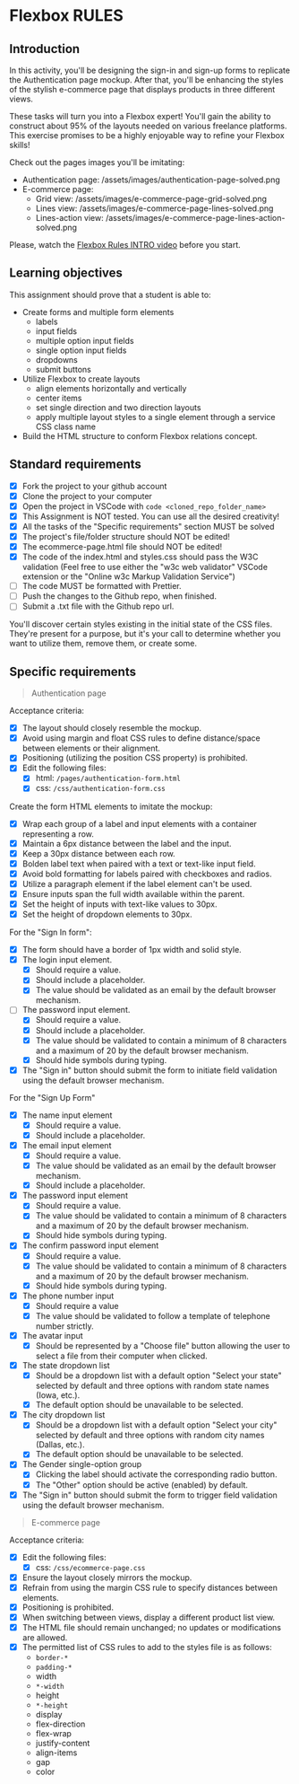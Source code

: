 # Flexbox RULES

## Introduction

In this activity, you'll be designing the sign-in and sign-up forms to replicate the Authentication page mockup. After that, you'll be enhancing the styles of the stylish e-commerce page that displays products in three different views.

These tasks will turn you into a Flexbox expert! You'll gain the ability to construct about 95% of the layouts needed on various freelance platforms. This exercise promises to be a highly enjoyable way to refine your Flexbox skills!

Check out the pages images you'll be imitating:

- Authentication page: /assets/images/authentication-page-solved.png
- E-commerce page:
  - Grid view: /assets/images/e-commerce-page-grid-solved.png
  - Lines view: /assets/images/e-commerce-page-lines-solved.png
  - Lines-action view: /assets/images/e-commerce-page-lines-action-solved.png

Please, watch the [Flexbox Rules INTRO video](https://www.loom.com/share/6bf938c7e4234745970fd83181b585a9?sid=19a5fc8d-b8e0-4d7b-b705-2d638fd2ec63) before you start.

## Learning objectives

This assignment should prove that a student is able to:

- Create forms and multiple form elements
  - labels
  - input fields
  - multiple option input fields
  - single option input fields
  - dropdowns
  - submit buttons
- Utilize Flexbox to create layouts
  - align elements horizontally and vertically
  - center items
  - set single direction and two direction layouts
  - apply multiple layout styles to a single element through a service CSS class name
- Build the HTML structure to conform Flexbox relations concept.

## Standard requirements

- [x] Fork the project to your github account
- [x] Clone the project to your computer
- [x] Open the project in VSCode with `code <cloned_repo_folder_name>`
- [x] This Assignment is NOT tested. You can use all the desired creativity!
- [x] All the tasks of the "Specific requirements" section MUST be solved
- [x] The project's file/folder structure should NOT be edited!
- [x] The ecommerce-page.html file should NOT be edited!
- [x] The code of the index.html and styles.css should pass the W3C validation (Feel free to use either the "w3c web
  validator" VSCode extension or the "Online w3c Markup Validation Service")
- [ ] The code MUST be formatted with Prettier.
- [ ] Push the changes to the Github repo, when finished.
- [ ] Submit a .txt file with the Github repo url.

You'll discover certain styles existing in the initial state of the CSS files. They're present for a purpose, but it's your call to determine whether you want to utilize them, remove them, or create some.

## Specific requirements

> Authentication page

Acceptance criteria:

- [x] The layout should closely resemble the mockup.
- [x] Avoid using margin and float CSS rules to define distance/space between elements or their alignment.
- [x] Positioning (utilizing the position CSS property) is prohibited.
- [x] Edit the following files:
  - [x] html: `/pages/authentication-form.html`
  - [x] css: `/css/authentication-form.css`

Create the form HTML elements to imitate the mockup:

- [x] Wrap each group of a label and input elements with a container representing a row.
- [x] Maintain a 6px distance between the label and the input.
- [x] Keep a 30px distance between each row.
- [x] Bolden label text when paired with a text or text-like input field.
- [x] Avoid bold formatting for labels paired with checkboxes and radios.
- [x] Utilize a paragraph element if the label element can't be used.
- [x] Ensure inputs span the full width available within the parent.
- [x] Set the height of inputs with text-like values to 30px.
- [x] Set the height of dropdown elements to 30px.

For the "Sign In form":

- [x] The form should have a border of 1px width and solid style.
- [x] The login input element.
  - [x] Should require a value.
  - [x] Should include a placeholder.
  - [x] The value should be validated as an email by the default browser mechanism.
- [ ] The password input element.
  - [x] Should require a value.
  - [x] Should include a placeholder.
  - [x] The value should be validated to contain a minimum of 8 characters and a maximum of 20 by the default
    browser mechanism.
  - [x] Should hide symbols during typing.
- [x] The "Sign in" button should submit the form to initiate field validation using the default browser mechanism.

For the "Sign Up Form"

- [x] The name input element
  - [x] Should require a value.
  - [x] Should include a placeholder.
- [x] The email input element
  - [x] Should require a value.
  - [x] The value should be validated as an email by the default browser mechanism.
  - [x] Should include a placeholder.
- [x] The password input element
  - [x] Should require a value.
  - [x] The value should be validated to contain a minimum of 8 characters and a maximum of 20 by the default
    browser mechanism.
  - [x] Should hide symbols during typing.
- [x] The confirm password input element
  - [x] Should require a value.
  - [x] The value should be validated to contain a minimum of 8 characters and a maximum of 20 by the default
    browser mechanism.
  - [x] Should hide symbols during typing.
- [x] The phone number input
  - [x] Should require a value
  - [x] The value should be validated to follow a template of telephone number strictly.
- [x] The avatar input
  - [x] Should be represented by a "Choose file" button allowing the user to select a file from their computer when
    clicked.
- [x] The state dropdown list
  - [x] Should be a dropdown list with a default option "Select your state" selected by default and three options
    with random state names (Iowa, etc.).
  - [x] The default option should be unavailable to be selected.
- [x] The city dropdown list
  - [x] Should be a dropdown list with a default option "Select your city" selected by default and three options
    with random city names (Dallas, etc.).
  - [x] The default option should be unavailable to be selected.
- [x] The Gender single-option group
  - [x] Clicking the label should activate the corresponding radio button.
  - [x] The "Other" option should be active (enabled) by default.
- [x] The "Sign in" button should submit the form to trigger field validation using the default browser mechanism.

> E-commerce page

Acceptance criteria:

- [x] Edit the following files:
  - [x] css: `/css/ecommerce-page.css`
- [x] Ensure the layout closely mirrors the mockup.
- [x] Refrain from using the margin CSS rule to specify distances between elements.
- [x] Positioning is prohibited.
- [x] When switching between views, display a different product list view.
- [x] The HTML file should remain unchanged; no updates or modifications are allowed.
- [x] The permitted list of CSS rules to add to the styles file is as follows:
  - `border-*`
  - `padding-*`
  - width
  - `*-width`
  - height
  - `*-height`
  - display
  - flex-direction
  - flex-wrap
  - justify-content
  - align-items
  - gap
  - color
